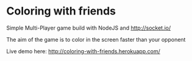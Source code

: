 # Coloring with friends

Simple Multi-Player game build with NodeJS and http://socket.io/

The aim of the game is to color in the screen faster than your opponent

Live demo here: http://coloring-with-friends.herokuapp.com/

